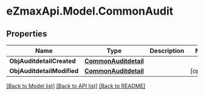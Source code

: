
# eZmaxApi.Model.CommonAudit

## Properties

Name | Type | Description | Notes
------------ | ------------- | ------------- | -------------
**ObjAuditdetailCreated** | [**CommonAuditdetail**](CommonAuditdetail.md) |  | 
**ObjAuditdetailModified** | [**CommonAuditdetail**](CommonAuditdetail.md) |  | [optional] 

[[Back to Model list]](../README.md#documentation-for-models)
[[Back to API list]](../README.md#documentation-for-api-endpoints)
[[Back to README]](../README.md)

